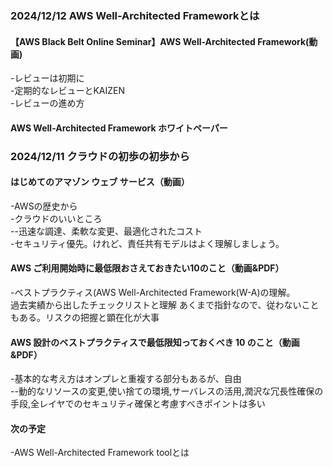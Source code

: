 ### 2024/12/12 AWS Well-Architected Frameworkとは  
#### 【AWS Black Belt Online Seminar】AWS Well-Architected Framework(動画)

-レビューは初期に  
-定期的なレビューとKAIZEN  
-レビューの進め方

#### AWS Well-Architected Framework ホワイトペーパー  


### 2024/12/11 クラウドの初歩の初歩から
#### はじめてのアマゾン ウェブ サービス（動画）

-AWSの歴史から  
-クラウドのいいところ  
--迅速な調達、柔軟な変更、最適化されたコスト  
-セキュリティ優先。けれど、責任共有モデルはよく理解しましょう。

#### AWS ご利用開始時に最低限おさえておきたい10のこと（動画&PDF）
 
-ベストプラクティス(AWS Well-Architected Framework(W-A)の理解。  
過去実績から出したチェックリストと理解
あくまで指針なので、従わないこともある。リスクの把握と顕在化が大事

#### AWS 設計のベストプラクティスで最低限知っておくべき 10 のこと（動画&PDF）
 
-基本的な考え方はオンプレと重複する部分もあるが、自由  
--動的なリソースの変更,使い捨ての環境,サーバレスの活用,潤沢な冗長性確保の手段,全レイヤでのセキュリティ確保と考慮すべきポイントは多い

#### 次の予定
 
-AWS Well-Architected Framework toolとは  
